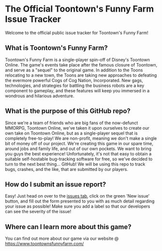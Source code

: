 # The Official Toontown's Funny Farm Issue Tracker
Welcome to the official public issue tracker for Toontown's Funny Farm!

## What is Toontown's Funny Farm?
Toontown's Funny Farm is a single-player spin-off of Disney's Toontown Online. The game's events take place after the famous closure of Toontown, and serve as a "sequel" to the original game. In addition to the Toons relocating to a new town, the Toons are taking new approaches to defeating the evermore powerful Cogs of Cog Nation, Incorporated. New gags, technologies, and strategies for battling the business robots are a key component to gameplay, and these features will keep you immersed in a wondrous and hilarious adventure.

## What is the purpose of this GitHub repo?
Since we're a team of friends who are big fans of the now-defunct MMORPG, Toontown Online, we've taken it upon ourselves to create our own take on Toontown Online, but as a single-player sequel that is completely free-to-play! We are non-profit, meaning we don't make a single bit of money off of our project. We're creating this game in our spare time, around jobs and family life, and out of our own pockets. We want to bring you guys the best experience! Unfortunately, it's not that easy to obtain a suitable self-hostable bug-tracking software for free, so we've decided to turn to the next best thing... GitHub! We will be using this repo to track bugs, crashes, and the like, that are submitted by our players.

## How do I submit an issue report?
Easy! Just head on over to the [issues tab](https://github.com/robertfwallis/toontownsfunnyfarm-issue-tracker/issues), click on the green 'New issue' button, and fill out the form presented to you with as much detail regarding your issue as possible! Make sure you add a label so that our developers can see the severity of the issue!

## Where can I learn more about this game?
You can find out more about our game via our website @ https://www.toontownsfunnyfarm.com/
